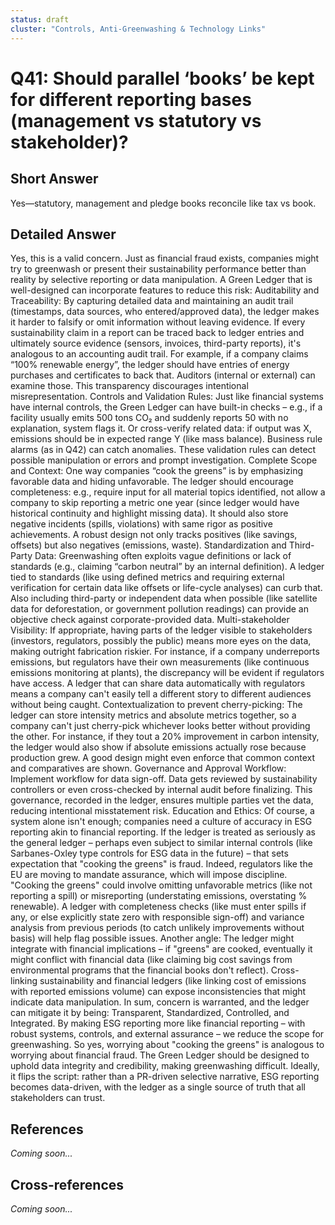 ```yaml
---
status: draft
cluster: "Controls, Anti-Greenwashing & Technology Links"
---
```


# Q41: Should parallel ‘books’ be kept for different reporting bases (management vs statutory vs stakeholder)?

## Short Answer

Yes—statutory, management and pledge books reconcile like tax vs book.

## Detailed Answer

Yes, this is a valid concern. Just as financial fraud exists, companies might try to greenwash or present their sustainability performance better than reality by selective reporting or data manipulation. A Green Ledger that is well-designed can incorporate features to reduce this risk:
Auditability and Traceability: By capturing detailed data and maintaining an audit trail (timestamps, data sources, who entered/approved data), the ledger makes it harder to falsify or omit information without leaving evidence. If every sustainability claim in a report can be traced back to ledger entries and ultimately source evidence (sensors, invoices, third-party reports), it's analogous to an accounting audit trail. For example, if a company claims “100% renewable energy”, the ledger should have entries of energy purchases and certificates to back that. Auditors (internal or external) can examine those. This transparency discourages intentional misrepresentation.
Controls and Validation Rules: Just like financial systems have internal controls, the Green Ledger can have built-in checks – e.g., if a facility usually emits 500 tons CO₂ and suddenly reports 50 with no explanation, system flags it. Or cross-verify related data: if output was X, emissions should be in expected range Y (like mass balance). Business rule alarms (as in Q42) can catch anomalies. These validation rules can detect possible manipulation or errors and prompt investigation.
Complete Scope and Context: One way companies “cook the greens” is by emphasizing favorable data and hiding unfavorable. The ledger should encourage completeness: e.g., require input for all material topics identified, not allow a company to skip reporting a metric one year (since ledger would have historical continuity and highlight missing data). It should also store negative incidents (spills, violations) with same rigor as positive achievements. A robust design not only tracks positives (like savings, offsets) but also negatives (emissions, waste).
Standardization and Third-Party Data: Greenwashing often exploits vague definitions or lack of standards (e.g., claiming “carbon neutral” by an internal definition). A ledger tied to standards (like using defined metrics and requiring external verification for certain data like offsets or life-cycle analyses) can curb that. Also including third-party or independent data when possible (like satellite data for deforestation, or government pollution readings) can provide an objective check against corporate-provided data.
Multi-stakeholder Visibility: If appropriate, having parts of the ledger visible to stakeholders (investors, regulators, possibly the public) means more eyes on the data, making outright fabrication riskier. For instance, if a company underreports emissions, but regulators have their own measurements (like continuous emissions monitoring at plants), the discrepancy will be evident if regulators have access. A ledger that can share data automatically with regulators means a company can't easily tell a different story to different audiences without being caught.
Contextualization to prevent cherry-picking: The ledger can store intensity metrics and absolute metrics together, so a company can't just cherry-pick whichever looks better without providing the other. For instance, if they tout a 20% improvement in carbon intensity, the ledger would also show if absolute emissions actually rose because production grew. A good design might even enforce that common context and comparatives are shown.
Governance and Approval Workflow: Implement workflow for data sign-off. Data gets reviewed by sustainability controllers or even cross-checked by internal audit before finalizing. This governance, recorded in the ledger, ensures multiple parties vet the data, reducing intentional misstatement risk.
Education and Ethics: Of course, a system alone isn't enough; companies need a culture of accuracy in ESG reporting akin to financial reporting. If the ledger is treated as seriously as the general ledger – perhaps even subject to similar internal controls (like Sarbanes-Oxley type controls for ESG data in the future) – that sets expectation that "cooking the greens" is fraud. Indeed, regulators like the EU are moving to mandate assurance, which will impose discipline.
"Cooking the greens" could involve omitting unfavorable metrics (like not reporting a spill) or misreporting (understating emissions, overstating % renewable). A ledger with completeness checks (like must enter spills if any, or else explicitly state zero with responsible sign-off) and variance analysis from previous periods (to catch unlikely improvements without basis) will help flag possible issues.
Another angle: The ledger might integrate with financial implications – if "greens" are cooked, eventually it might conflict with financial data (like claiming big cost savings from environmental programs that the financial books don't reflect). Cross-linking sustainability and financial ledgers (like linking cost of emissions with reported emissions volume) can expose inconsistencies that might indicate data manipulation.
In sum, concern is warranted, and the ledger can mitigate it by being:
Transparent, Standardized, Controlled, and Integrated.
By making ESG reporting more like financial reporting – with robust systems, controls, and external assurance – we reduce the scope for greenwashing.
So yes, worrying about "cooking the greens" is analogous to worrying about financial fraud. The Green Ledger should be designed to uphold data integrity and credibility, making greenwashing difficult. Ideally, it flips the script: rather than a PR-driven selective narrative, ESG reporting becomes data-driven, with the ledger as a single source of truth that all stakeholders can trust.

## References

*Coming soon...*

## Cross-references

*Coming soon...*